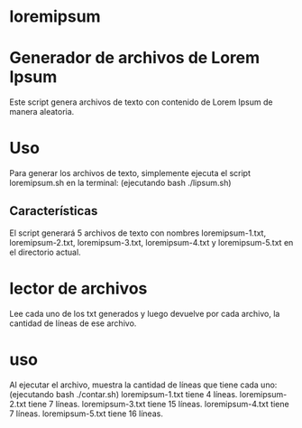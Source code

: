 # loremipsum
# Generador de archivos de Lorem Ipsum
Este script  genera archivos de texto con contenido de Lorem Ipsum de manera aleatoria.

# Uso
Para generar los archivos de texto, simplemente ejecuta el script loremipsum.sh en la terminal:
(ejecutando bash ./lipsum.sh)

## Características
El script generará 5 archivos de texto con nombres loremipsum-1.txt, loremipsum-2.txt, loremipsum-3.txt, loremipsum-4.txt y loremipsum-5.txt en el directorio actual.

# lector de archivos 
Lee cada uno de los txt generados y luego devuelve por cada archivo, la cantidad de líneas de ese archivo.

# uso
Al ejecutar el archivo, muestra la cantidad de líneas que tiene cada uno:
 (ejecutando bash ./contar.sh)
    loremipsum-1.txt tiene 4 líneas.
    loremipsum-2.txt tiene 7 líneas.
    loremipsum-3.txt tiene 15 líneas.
    loremipsum-4.txt tiene 7 líneas.
    loremipsum-5.txt tiene 16 líneas.